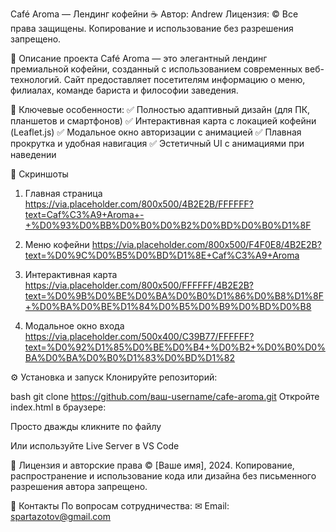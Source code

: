 Café Aroma — Лендинг кофейни ☕
Автор: Andrew
Лицензия: © Все права защищены. Копирование и использование без разрешения запрещено.

📌 Описание проекта
Café Aroma — это элегантный лендинг премиальной кофейни, созданный с использованием современных веб-технологий. Сайт предоставляет посетителям информацию о меню, филиалах, команде бариста и философии заведения.

🔹 Ключевые особенности:
✅ Полностью адаптивный дизайн (для ПК, планшетов и смартфонов)
✅ Интерактивная карта с локацией кофейни (Leaflet.js)
✅ Модальное окно авторизации с анимацией
✅ Плавная прокрутка и удобная навигация
✅ Эстетичный UI с анимациями при наведении

📸 Скриншоты
1. Главная страница
https://via.placeholder.com/800x500/4B2E2B/FFFFFF?text=Caf%C3%A9+Aroma+-+%D0%93%D0%BB%D0%B0%D0%B2%D0%BD%D0%B0%D1%8F

2. Меню кофейни
https://via.placeholder.com/800x500/F4F0E8/4B2E2B?text=%D0%9C%D0%B5%D0%BD%D1%8E+Caf%C3%A9+Aroma

3. Интерактивная карта
https://via.placeholder.com/800x500/FFFFFF/4B2E2B?text=%D0%9B%D0%BE%D0%BA%D0%B0%D1%86%D0%B8%D1%8F+%D0%BA%D0%BE%D1%84%D0%B5%D0%B9%D0%BD%D0%B8

4. Модальное окно входа
https://via.placeholder.com/500x400/C39B77/FFFFFF?text=%D0%92%D1%85%D0%BE%D0%B4+%D0%B2+%D0%B0%D0%BA%D0%BA%D0%B0%D1%83%D0%BD%D1%82

⚙ Установка и запуск
Клонируйте репозиторий:

bash
git clone https://github.com/ваш-username/cafe-aroma.git
Откройте index.html в браузере:

Просто дважды кликните по файлу

Или используйте Live Server в VS Code

📜 Лицензия и авторские права
© [Ваше имя], 2024.
Копирование, распространение и использование кода или дизайна без письменного разрешения автора запрещено.

📩 Контакты
По вопросам сотрудничества:
✉ Email: spartazotov@gmail.com
